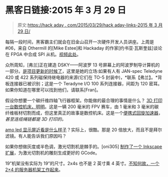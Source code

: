 # 黑客日链接:2015 年 3 月 29 日

> 原文:[https://hack aday . com/2015/03/29/hack aday-links-2015 年 3 月 29 日/](https://hackaday.com/2015/03/29/hackaday-links-march-29-2015/)

每隔一段时间，黑客霸主们就会在旧金山召开一次硬件开发人员讲座。上周是#06，来自 Othermill 的[Mike Estee]和 Hackaday 的作家[约书亚·瓦斯奎兹]谈论在 FPGA 中合成 SPI 从机。[视频此处](https://www.youtube.com/watch?v=lgBevyiyeZQ)。

众所周知，[弗兰]正在建造 DSKY——阿波罗 13 号屏幕上的阿波罗制导计算机的一部分。[是项目更新的时候了](https://www.youtube.com/watch?v=cEa2CPPIQEM)，这里是她的立场:如果有人有 JAN-spec Teledyne 420 或 422 系列磁保持继电器的来源(它们在 TO-5 封装中)，*联系【弗兰】。*背板连接器已被识别；这是一个 Teradyne I/O 100 系列连接器，间距为 120 密耳。如果你知道在哪里可以找到他们，请联系[Fran]。

假设你想要一个碳纤维四轴飞行器框架。你能做的最合理的事情是什么？ [3D 打印一台数控机床，明明](http://aeroquad.com/showthread.php?9774-200mm-H-FPV-Racer)。这是一辆 200 毫米的 FPV 赛车，由 1 毫米和 3 毫米的碳纤维板材切割而成，但这里真正的故事是数控机床。这是一个[便携式回旋加速器](http://www.cyclonecnc.4fan.cz/portalcyclone/)，*甚至连缆绳链都是 3D 打印的。*

[amo led 显示屏近看是什么样子](http://3.14.by/en/read/samsung-amoled-Olympus-LUCPlanFl)？实际上，很酷。那是 20 倍放大，而且不是拜尔滤镜。有人能告诉我们原因吗？

如果你想做灰度或半色调，激光切割机是棘手的。[oni305] [制作了一个 Inkscape 扩展](http://hackaday.io/project/4828-raster-2-laser-gcode-generator)，为激光切割机的雕刻生成更好的 GCode。

19”机架没有实际为 19”的尺寸。2x4s 也不是 2 英寸乘 4 英寸。[不知何故，一个 2×4 的服务器机架工作起来](http://hackaday.io/project/318-ultra-simple-2x4-server-rack)。